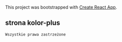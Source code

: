 This project was bootstrapped with [Create React App](https://github.com/facebook/create-react-app).

## strona kolor-plus

    Wszystkie prawa zastrzeżone
